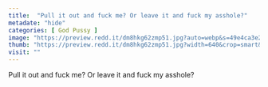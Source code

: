 ```yaml
---
title:  "Pull it out and fuck me? Or leave it and fuck my asshole?"
metadate: "hide"
categories: [ God Pussy ]
image: "https://preview.redd.it/dm8hkg62zmp51.jpg?auto=webp&s=49e4ca3e23365388455885a17c2292cc05b643f6"
thumb: "https://preview.redd.it/dm8hkg62zmp51.jpg?width=640&crop=smart&auto=webp&s=2fdb2757bb6d93829f2b6d90c87c4e6fd2884a6d"
visit: ""
---
```

Pull it out and fuck me? Or leave it and fuck my asshole?
